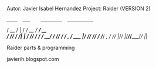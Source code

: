 Autor: Javier Isabel Hernandez
Project: Raider (VERSION 2)


    ____  ___    ________  __________ 
   / __ \/   |  /  _/ __ \/ ____/ __ \
  / /_/ / /| |  / // / / / __/ / /_/ /
 / _, _/ ___ |_/ // /_/ / /___/ _, _/ 
/_/ |_/_/  |_/___/_____/_____/_/ |_|  
                                      


Raider parts & programming

javierih.blogspot.com

